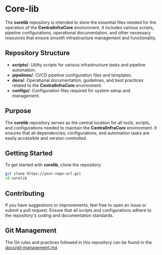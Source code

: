 # Core-lib

The **corelib** repository is intended to store the essential files needed for the operation of the **CentralInfraCore** environment. It includes various scripts, pipeline configurations, operational documentation, and other necessary resources that ensure smooth infrastructure management and functionality.

## Repository Structure
- **scripts/**: Utility scripts for various infrastructure tasks and pipeline automation.
- **pipelines/**: CI/CD pipeline configuration files and templates.
- **docs/**: Operational documentation, guidelines, and best practices related to the **CentralInfraCore** environment.
- **configs/**: Configuration files required for system setup and management.

## Purpose
The **corelib** repository serves as the central location for all tools, scripts, and configurations needed to maintain the **CentralInfraCore** environment. It ensures that all dependencies, configurations, and automation tasks are easily accessible and version-controlled.

## Getting Started
To get started with **corelib**, clone the repository:

```bash
git clone https://your-repo-url.git
cd corelib
```

## Contributing
If you have suggestions or improvements, feel free to open an issue or submit a pull request. Ensure that all scripts and configurations adhere to the repository's coding and documentation standards.

## Git Management
The Git rules and practices followed in this repository can be found in the [docs/git-management.md](docs/git-management.md).